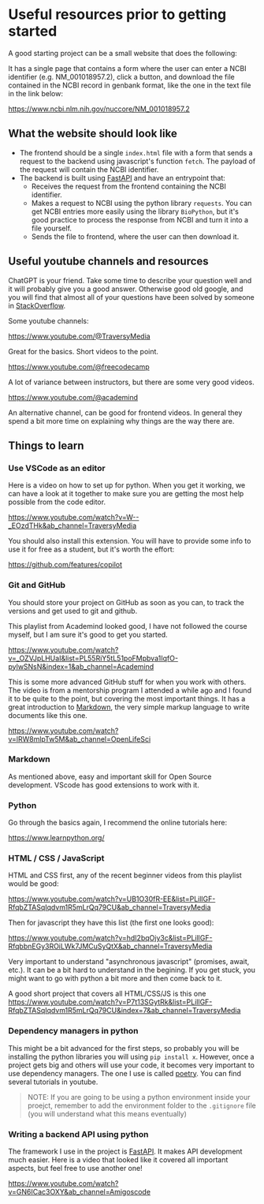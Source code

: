# Useful resources prior to getting started

A good starting project can be a small website that does the following:

It has a single page that contains a form where the user can enter a NCBI identifier (e.g. NM_001018957.2), click a button, and download the file contained in the NCBI record in genbank format, like the one in the text file in the link below:

https://www.ncbi.nlm.nih.gov/nuccore/NM_001018957.2

## What the website should look like

* The frontend should be a single `index.html` file with a form that sends a request to the backend using javascript's function `fetch`. The payload of the request will contain the NCBI identifier.
* The backend is built using [FastAPI](https://fastapi.tiangolo.com/) and have an entrypoint that:
  * Receives the request from the frontend containing the NCBI identifier.
  * Makes a request to NCBI using the python library `requests`. You can get NCBI entries more easily using the library `BioPython`, but it's good practice to process the response from NCBI and turn it into a file yourself.
  * Sends the file to frontend, where the user can then download it.

## Useful youtube channels and resources

ChatGPT is your friend. Take some time to describe your question well and it will probably give you a good answer. Otherwise good old google, and you will find that almost all of your questions have been solved by someone in [StackOverflow](https://stackoverflow.com/).

Some youtube channels:

https://www.youtube.com/@TraversyMedia

Great for the basics. Short videos to the point.

https://www.youtube.com/@freecodecamp

A lot of variance between instructors, but there are some very good videos.

https://www.youtube.com/@academind

An alternative channel, can be good for frontend videos. In general they spend a bit more time on explaining why things are the way there are.

## Things to learn

### Use VSCode as an editor

Here is a video on how to set up for python. When you get it working, we can have a look at it together to make sure you are getting the most help possible from the code editor.

https://www.youtube.com/watch?v=W--_EOzdTHk&ab_channel=TraversyMedia

You should also install this extension. You will have to provide some info to use it for free as a student, but it's worth the effort:

https://github.com/features/copilot

### Git and GitHub

You should store your project on GitHub as soon as you can, to track the versions and get used to git and github.

This playlist from Academind looked good, I have not followed the course myself, but I am sure it's good to get you started.

https://www.youtube.com/watch?v=_OZVJpLHUaI&list=PL55RiY5tL51poFMpbva1IqfO-pylwSNsN&index=1&ab_channel=Academind

This is some more advanced GitHub stuff for when you work with others. The video is from a mentorship program I attended a while ago and I found it to be quite to the point, but covering the most important things. It has a great introduction to [Markdown](https://www.markdownguide.org/getting-started/), the very simple markup language to write documents like this one.

https://www.youtube.com/watch?v=lRW8mlpTw5M&ab_channel=OpenLifeSci

### Markdown

As mentioned above, easy and important skill for Open Source development. VScode has good extensions to work with it.

### Python

Go through the basics again, I recommend the online tutorials here:

https://www.learnpython.org/

### HTML / CSS / JavaScript

HTML and CSS first, any of the recent beginner videos from this playlist would be good:

https://www.youtube.com/watch?v=UB1O30fR-EE&list=PLillGF-RfqbZTASqIqdvm1R5mLrQq79CU&ab_channel=TraversyMedia

Then for javascript they have this list (the first one looks good):

https://www.youtube.com/watch?v=hdI2bqOjy3c&list=PLillGF-RfqbbnEGy3ROiLWk7JMCuSyQtX&ab_channel=TraversyMedia

Very important to understand "asynchronous javascript" (promises, await, etc.). It can be a bit hard to understand in the begining. If you get stuck, you might want to go with python a bit more and then come back to it.

A good short project that covers all HTML/CSS/JS is this one
https://www.youtube.com/watch?v=P7t13SGytRk&list=PLillGF-RfqbZTASqIqdvm1R5mLrQq79CU&index=7&ab_channel=TraversyMedia

### Dependency managers in python

This might be a bit advanced for the first steps, so probably you will be installing the python libraries you will using `pip install x`. However, once a project gets big and others will use your code, it becomes very important to use dependency managers. The one I use is called [poetry](https://python-poetry.org/). You can find several tutorials in youtube.

> NOTE: If you are going to be using a python environment inside your proejct, remember to add the environment folder to the `.gitignore` file (you will understand what this means eventually)

### Writing a backend API using python

The framework I use in the project is [FastAPI](https://fastapi.tiangolo.com/). It makes API development much easier. Here is a video that looked like it covered all important aspects, but feel free to use another one!

https://www.youtube.com/watch?v=GN6ICac3OXY&ab_channel=Amigoscode
